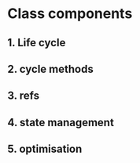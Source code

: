 # Class components

## 1. Life cycle
## 2. cycle methods
## 3. refs
## 4. state management
## 5. optimisation

